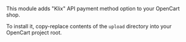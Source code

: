 This module adds "Klix" API payment method option to your OpenCart shop.

To install it, copy-replace contents of the `upload` directory into your OpenCart project root.

